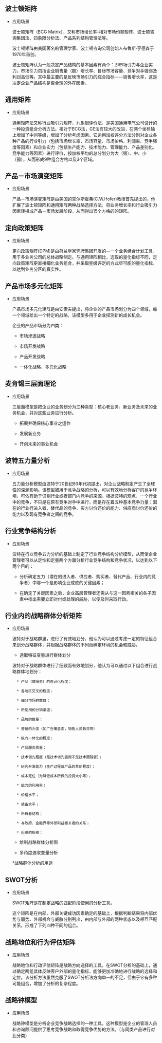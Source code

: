 ## 波士顿矩阵

* 应用场景

    波士顿矩阵（BCG Matrix），又称市场增长率-相对市场份额矩阵、波士顿咨询集团法、四象限分析法、产品系列结构管理法等。
    
    波士顿矩阵由美国著名的管理学家、波士顿咨询公司创始人布鲁斯·亨德森于1970年首创。
    
    波士顿矩阵认为一般决定产品结构的基本因素有两个：即市场引力与企业实力。市场引力包括企业销售量（额）增长率、目标市场容量、竞争对手强弱及利润高低等。其中最主要的是反映市场引力的综合指标——销售增长率，这是决定企业产品结构是否合理的外在因素。
    
## 通用矩阵

* 应用场景
    
    通用矩阵法又称行业吸引力矩阵、九象限评价法，是美国通用电气公司设计的一种投资组合分析方法。相对于BCG法，GE法有较大的改进，在两个坐标轴上增加了中间等级，增加了分析考虑因素。它运用加权评分方法分别对企业各种产品的行业引力（包括市场增长率、市场容量、市场价格、利润率、竞争强度等因素）和企业实力（包括生产能力、技术能力、管理能力、产品差别化、竞争能力等因素）进行评价，按加权平均的总分划分为大（强）、中、小（弱），从而形成9种组合方格以及3个区域。
 
## 产品－市场演变矩阵  

* 应用场景

    产品－市场演变矩阵是由美国的查尔斯霍弗(C.W.Hofer)教授首先提出的。他扩展了波士顿矩阵和通用矩阵两种战略选择方法，将业务增长率和行业吸引力因素转换成产品－市场发展阶段，从而得出15个方格的的矩阵。

## 定向政策矩阵

* 应用场景

    定向政策矩阵(DPM)是由荷兰皇家壳牌集团开发的—一个业务组合计划工具，用于多业务公司的总体战略制定。与通用矩阵相比，选取的量化指标不同，定向政策矩阵更直接细化业务组合，并采取星级评定的方式尽可能的量化指标，以达到业务分区的真实性。
    
## 产品市场多元化矩阵

* 应用场景
    
    产品市场多元化矩阵是由安索夫提出，将企业的产品市场划分为四个领域，每一个领域给出一个特定的战略，该模型多用于企业探测新的成长机会。
    
    企业的产品市场分为四类：
    
    * 市场渗透战略
    
    * 市场开发战略
    
    * 产品开发战略
    
    * 一体化战略，多元化战略
    
## 麦肯锡三层面理论

* 应用场景

    三层面模型是把企业的业务划分为三种类型：核心老业务、新业务及未来的业务机会，并对这些业务进行分析。
    
    * 拓展并确保核心事业之运作
    
    * 发展新业务
    
    * 开创未来的事业机会

## 波特五力量分析

* 应用场景

    五力量分析模型由波特于20世纪80年代初提出，对企业战略制定产生了全球性的深渊影响。该模型被用于竞争战略的分析，可以有效地分析客户的竞争环境，可依有助于识别行业或者部门内竞争的来源。根据波特的观点，一个行业中的竞争，不只是在原有竞争对手中进行，而是存在着五种基本竞争力量：潜在的行业行进入者、替代品的竞争、买方讨价还价的能力、供应商讨价还价的能力以及现有竞争者之间的竞争。

## 行业竞争结构分析

* 应用场景
    
    波特在行业竞争五力分析的基础上制定了行业竞争结构分析模型，从而使企业管理者可以从定性和定量两个方面分析行业竞争结构和竞争状况，以达到以下两个目的：
    
    * 分析确定五力（潜在的进入者、供应者、购买者、替代产品、行业内的竞争者）中哪一个是影响企业成败的关键因素；
    
    * 在确定了关键因素之后，企业高层管理者还需从与这一因素相关的各子因素中找出需要立即对付或处理的威胁，以便及时采取行动。

## 行业内的战略群体分析矩阵

* 应用场景

    波特对于战略群里，进行了有效地划分，他认为可以通过考虑一定的特征组合来划分战略群体，并根据战略群体的不同而确定环境的机会和威胁。
    
    * 选取特征变量进行群体划分
    
    波特对于战略群体进行了细致而有效地划分，他认为可以通过以下组合进行战略群体地划分：
        
        * 产品（或服务）的差异化程度；
        
        * 各地区交叉的程度；
        
        * 细分市场的数目；
        
        * 所使用的分销渠道；
        
        * 品牌的数量；
        
        * 营销的力度（如广告覆盖面，销售人员数目等）
        
        * 纵向一体化的程度；
        
        * 产品服务质量；
        
        * 技术领先程度（是技术领先者而不是技术跟随者）；
        
        * 研究开发能力（生产过程或产品的革新程度）；
        
        * 成本定位（为降低成本所做的投资大小等）；
        
        * 能力的利用率；
        
        * 价格水平；
        
        * 装备水平；
        
        * 所有者结构；
        
        * 与政府、金融界等外部利益相关者的关系；
        
        * 组织的规模；
        
    * 绘制战略群体分析图
    
    * 多角度选取变量分析
    
    *战略群体分析的用途
    

## SWOT分析

* 应用场景
    
    SWOT矩阵是在制定战略的匹配阶段使用的分析工具。
    
    这个矩阵是在内部、外部关键成功因素确定的基础上，根据判断结果将内部优势与弱势、外部机会与威胁分别列出，由内部与外部的两种状态以及相互匹配关系，形成了下列四种不同的组合。

## 战略地位和行为评估矩阵

* 应用场景

    战略地位和行动评估矩阵是战略方向选择的工具，在SWOT分析的基础上，通过确定两组具体反映客户外部的量化指标，能够更加准确地进行战略的选择和定位。该分析方法虽然克服了SWOT分析法方向单一的不足，但由于它有多种可能组合，增加了分析的复杂程度。

## 战略钟模型

* 应用场景
    
    战略钟模型是分析企业竞争战略选择的一种工具。这种模型是企业的管理人员和咨询顾问提供了思考竞争战略和取得竞争优势的方法。（与同类产品进行对比分类）


